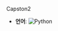  C a p s t o n 2 
 
 
- **언어**: ![Python](https://img.shields.io/badge/Python-3776AB?style=for-the-badge&logo=python&logoColor=white)
